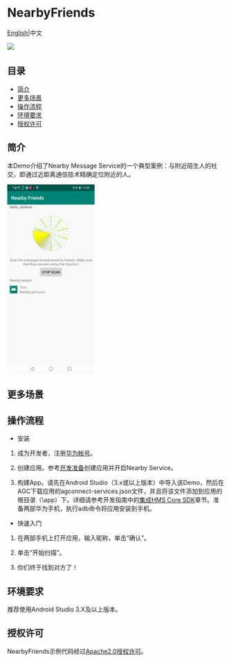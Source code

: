 # NearbyFriends
[English](https://github.com/HMS-Core/hms-nearby-demo/tree/master/NearbyFriends)|中文

[![](https://camo.githubusercontent.com/ce1c195eb2524e4e67a2e74bf6e9619555aa0913/68747470733a2f2f696d672e736869656c64732e696f2f62616467652f446f63732d686d736775696465732d627269676874677265656e)](https://developer.huawei.com/consumer/cn/doc/development/HMSCore-Guides/introduction-0000001050040566)

## 目录
 * [简介](#简介)
 * [更多场景](#更多场景)
 * [操作流程](#操作流程)
 * [环境要求](#环境要求)
 * [授权许可](#授权许可)

## 简介
本Demo介绍了Nearby Message Service的一个典型案例：与附近陌生人的社交，即通过近距离通信技术精确定位附近的人。

<img src="result.jpg" width = 40% height = 30%> 

## 更多场景


## 操作流程
* 安装
1. 成为开发者，注册[华为帐号](https://developer.huawei.com/consumer/cn/)。

2. 创建应用。参考[开发准备](https://developer.huawei.com/consumer/cn/doc/development/HMSCore-Guides/config-agc-0000001050040578)创建应用并开启Nearby Service。

3. 构建App。请先在Android Studio（3.x或以上版本）中导入该Demo，然后在AGC下载应用的agconnect-services.json文件，并且将该文件添加到应用的根目录（\app）下。详细请参考开发指南中的[集成HMS Core SDK](https://developer.huawei.com/consumer/cn/doc/development/HMSCore-Guides/android-integrating-sdk-0000001050126093)章节。准备两部华为手机，执行adb命令将应用安装到手机。

* 快速入门
1. 在两部手机上打开应用，输入昵称，单击“确认”。

2. 单击“开始扫描”。

3. 你们终于找到对方了！

## 环境要求
推荐使用Android Studio 3.X及以上版本。

## 授权许可
NearbyFriends示例代码经过[Apache2.0授权许可](http://www.apache.org/licenses/LICENSE-2.0)。
